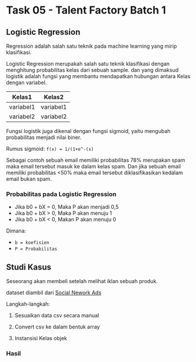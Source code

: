 # Task 05 - Talent Factory Batch 1

## Logistic Regression

Regression adalah salah satu teknik pada machine learning yang mirip klasifikasi.

Logistic Regression merupakah salah satu teknik klasifikasi dengan menghitung probabilitas kelas dari sebuah sample. dan yang dimaksud logistik adalah fungsi yang membantu mendapatkan hubungan antara Kelas dengan variabel.

|Kelas1   |Kelas2   |
|---------|---------|
|variabel1|variabel1|
|variabel2|variabel2|

Fungsi logistik juga dikenal dengan fungsi sigmoid, yaitu mengubah probabilitas menjadi nilai biner.

Rumus sigmoid:
`f(x) = 1/(1+e^-(x)`

Sebagai contoh sebuah email memiliki probabilitas 78% merupakan spam maka email tersebut masuk ke dalam kelas spam. Dan jika sebuah email memiliki probabilitas <50% maka email tersebut diklasifikasikan kedalam email bukan spam.

### Probabilitas pada Logistic Regression

- Jika b0 + bX = 0, Maka P akan menjadi 0,5
- Jika b0 + bX > 0, Maka P akan menuju 1
- Jika b0 + bX < 0, Makan P akan menuju 0

Dimana:

- `b = koefisien`  
- `P = Probabilitas`

## Studi Kasus

Seseorang akan membeli setelah melihat iklan sebuah produk.

dataset diambil dari [Social Nework Ads](https://www.kaggle.com/dragonheir/logistic-regression)

Langkah-langkah:

1. Sesuaikan data csv secara manual

2. Convert csv ke dalam bentuk array

3. Instansisi Kelas objek

### Hasil

